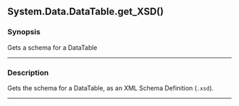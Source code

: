 System.Data.DataTable.get_XSD()
-------------------------------

### Synopsis
Gets a schema for a DataTable

---

### Description

Gets the schema for a DataTable, as an XML Schema Definition (`.xsd`).

---
